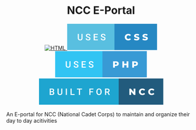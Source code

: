 <h1 align="center">
<!--   <a href="https://github.com/umangraval/Smart-Checkout"><img src="./brand_assets/banner.png" width=600 alt="Smart-Checkout"></a> -->
  NCC E-Portal
</h1>



<p align="center">

  <a href="">
    <img src="https://forthebadge.com/images/badges/uses-html.svg"
         alt="HTML">
  </a>
  <a href="">
    <img src="https://github.com/shanky1947/E-portal-for-NCC/blob/master/badges/uses-css.svg"
         alt="CSS">
  </a>
  <a href="">
    <img src="https://github.com/shanky1947/E-portal-for-NCC/blob/master/badges/uses-php.svg"
         alt="Git">
  </a>
    <a href="">
    <img src="https://github.com/shanky1947/E-portal-for-NCC/blob/master/badges/built-for-ncc.svg"
         alt="Javascript">
  </a>
</p>

An E-portal for NCC (National Cadet Corps) to maintain and organize their day to day acitivities
